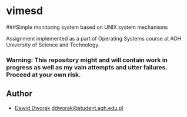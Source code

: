 # vimesd
###Simple monitoring system based on UNIX system mechanisms

Assignment implemented as a part of Operating Systems course at AGH University of Science and Technology.

### Warning: This repository might and will contain work in progress as well as my vain attempts and utter failures. Proceed at your own risk.

## Author
* [Dawid Dworak](http://github.com/ddworak) ddworak@student.agh.edu.pl
